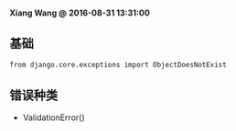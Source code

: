 #### Xiang Wang @ 2016-08-31 13:31:00

## 基础
    from django.core.exceptions import ObjectDoesNotExist


## 错误种类
* ValidationError()
